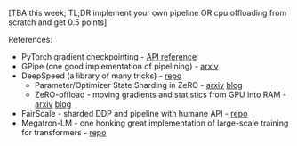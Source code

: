 [TBA this week; TL;DR implement your own pipeline OR cpu offloading from scratch and get 0.5 points]



References:
* PyTorch gradient checkpointing - [API reference](https://pytorch.org/docs/stable/checkpoint.html)
* GPipe (one good implementation of pipelining) - [arxiv](https://arxiv.org/abs/1811.06965)
* DeepSpeed (a library of many tricks) - [repo](https://github.com/microsoft/DeepSpeed)
    * Parameter/Optimizer State Sharding in ZeRO - [arxiv](https://arxiv.org/pdf/1910.02054v3.pdf) [blog](https://www.microsoft.com/en-us/research/blog/zero-deepspeed-new-system-optimizations-enable-training-models-with-over-100-billion-parameters/)
    * ZeRO-offload - moving gradients and statistics from GPU into RAM - [arxiv](https://arxiv.org/abs/2101.06840) [blog](https://www.deepspeed.ai/news/2021/03/07/zero3-offload.html)
* FairScale - sharded DDP and pipeline with humane API - [repo](https://github.com/facebookresearch/fairscale)
* Megatron-LM - one honking great implementation of large-scale training for transformers - [repo](https://github.com/NVIDIA/Megatron-LM)
